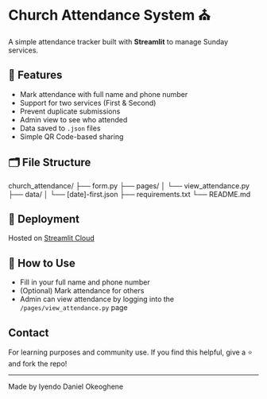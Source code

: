 # Church Attendance System ⛪

A simple attendance tracker built with **Streamlit** to manage Sunday services.

## 🔧 Features
- Mark attendance with full name and phone number
- Support for two services (First & Second)
- Prevent duplicate submissions
- Admin view to see who attended
- Data saved to `.json` files
- Simple QR Code-based sharing

## 🗂 File Structure

church_attendance/
├── form.py
├── pages/
│ └── view_attendance.py
├── data/
│ └── [date]-first.json
├── requirements.txt
└── README.md


## 🚀 Deployment
Hosted on [Streamlit Cloud](https://streamlit.io/cloud)

## 🧠 How to Use
- Fill in your full name and phone number
- (Optional) Mark attendance for others
- Admin can view attendance by logging into the `/pages/view_attendance.py` page

## Contact
For learning purposes and community use.
If you find this helpful, give a ⭐️ and fork the repo!

---

Made by Iyendo Daniel Okeoghene